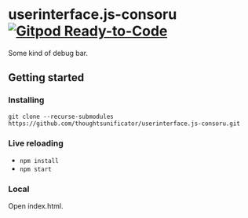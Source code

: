 # userinterface.js-consoru [![Gitpod Ready-to-Code](https://img.shields.io/badge/Gitpod-ready--to--code-blue?logo=gitpod)](https://gitpod.io/#https://github.com/thoughtsunificator/userinterface.js-consoru)

Some kind of debug bar.

## Getting started

### Installing

```git clone --recurse-submodules https://github.com/thoughtsunificator/userinterface.js-consoru.git```

### Live reloading

- ``npm install``
- ``npm start``

### Local

Open index.html.
